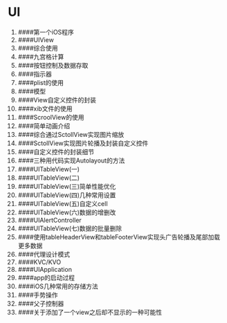  
### 

# UI

1. ####第一个iOS程序
2. ####UIView
3. ####综合使用
4. ####九宫格计算
5. ####按钮控制及数据存取
6. ####指示器
7. ####plist的使用
8. ####模型
9. ####View自定义控件的封装
10. ####xib文件的使用
11. ####ScroolView的使用
12. ####简单动画介绍
13. ####综合通过SctollView实现图片缩放
14. ####SctollView实现图片轮播及封装自定义控件
15. ####自定义控件的封装细节
16. ####三种用代码实现Autolayout的方法
17. ####UITableView(一)
18. ####UITableView(二)
19. ####UITableView(三)简单性能优化
20. ####UITableView(四)几种常用设置
21. ####UITableView(五)自定义cell
22. ####UITableView(六)数据的增删改
23. ####UIAlertController
24. ####UITableView(七)数据的批量删除
25. ####使用tableHeaderView和tableFooterView实现头广告轮播及尾部加载更多数据
26. ####代理设计模式
27. ####KVC/KVO
28. ####UIApplication
29. ####app的启动过程
30. ####iOS几种常用的存储方法
31. ####手势操作
32. ####父子控制器
33. ####关于添加了一个view之后却不显示的一种可能性
